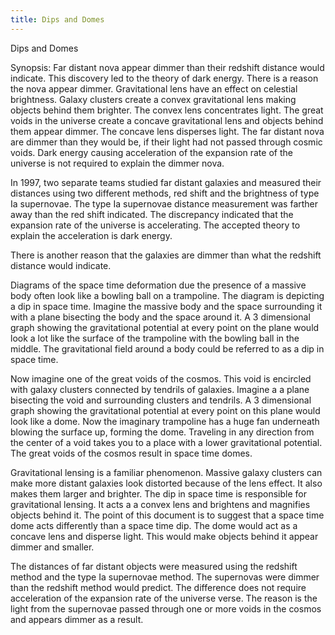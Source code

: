 ```yaml
---
title: Dips and Domes
---
```


Dips and Domes


Synopsis: Far distant nova appear dimmer than their redshift distance would indicate. This discovery led to the theory of dark energy. There is a reason the nova appear dimmer. Gravitational lens have an effect on celestial brightness. Galaxy clusters create a convex gravitational lens making objects behind them brighter. The convex lens concentrates light. The great voids in the universe create a concave gravitational lens and objects behind them appear dimmer. The concave lens disperses light. The far distant nova are dimmer than they would be, if their light had not passed through cosmic voids. Dark energy causing acceleration of the expansion rate of the universe is not required to explain the dimmer nova.


In 1997, two separate teams studied far distant galaxies and measured their distances using two different methods, red shift and the brightness of type Ia supernovae. The type Ia supernovae distance measurement was farther away than the red shift indicated. The discrepancy indicated that the expansion rate of the universe is accelerating. The accepted theory to explain the acceleration is dark energy.

There is another reason that the galaxies are dimmer than what the redshift distance would indicate.

Diagrams of the space time deformation due the presence of a massive body often look like a bowling ball on a trampoline. The diagram is depicting a dip in space time. Imagine the massive body and the space surrounding it with a plane bisecting the body and the space around it. A 3 dimensional graph showing the gravitational potential at every point on the plane would look a lot like the surface of the trampoline with the bowling ball in the middle. The gravitational field around a body could be referred to as a dip in space time.

 Now imagine one of the great voids of the cosmos. This void is encircled with galaxy clusters connected by tendrils of galaxies. Imagine a a plane bisecting the void and surrounding clusters and tendrils. A 3 dimensional graph showing the gravitational potential at every point on this plane would look like a dome. Now the imaginary trampoline has a huge fan underneath blowing the surface up, forming the dome. Traveling in any direction from the center of a void takes you to a place with a lower gravitational potential. The great voids of the cosmos result in space time domes.

 Gravitational lensing is a familiar phenomenon. Massive galaxy clusters can make more distant galaxies look distorted because of the lens effect. It also makes them larger and brighter. The dip in space time is responsible for gravitational lensing. It acts a a convex lens and brightens and magnifies objects behind it. The point of this document is to suggest that a space time dome acts differently than a space time dip. The dome would act as a concave lens and disperse light. This would make objects behind it appear dimmer and smaller.

The distances of far distant objects were measured using the redshift method and the type Ia supernovae method. The supernovas were dimmer than the redshift method would predict. The difference does not require acceleration of the expansion rate of the universe verse. The reason is  the light from the supernovae passed through one or more voids in the cosmos and appears dimmer as a result.



<div>
<script async src="//pagead2.googlesyndication.com/pagead/js/adsbygoogle.js"></script>
<script>
  (adsbygoogle = window.adsbygoogle || []).push({
    google_ad_client: "ca-pub-9432937364329878",
    enable_page_level_ads: true
  });
</script>
</div>
